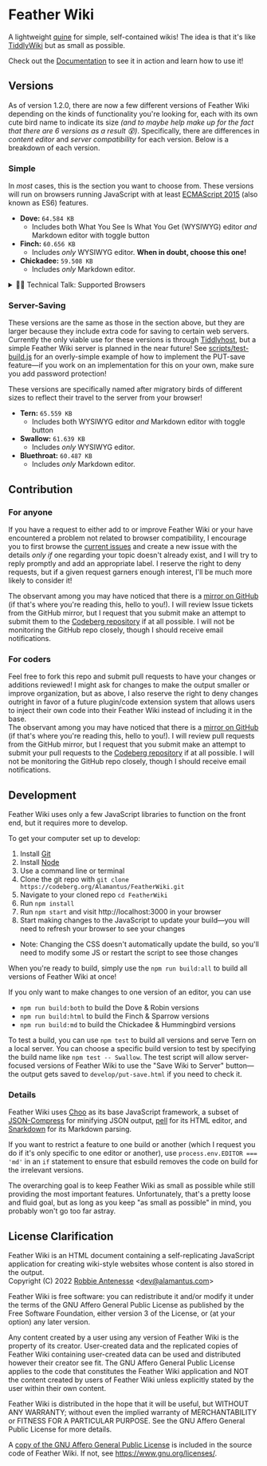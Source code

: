 # Feather Wiki

A lightweight [quine](https://en.wikipedia.org/wiki/Quine_(computing)) for simple, self-contained wikis! The idea is that it's like
[TiddlyWiki](https://tiddlywiki.com) but as small as possible.

Check out the [Documentation](https://feather.wiki) to see it in action and learn how to use it!

## Versions

As of version 1.2.0, there are now a few different versions of Feather Wiki depending on the kinds of functionality you're looking for, each
with its own cute bird name to indicate its size _(and to maybe help make up for the fact that there are 6 versions as a result 😵)_.
Specifically, there are differences in _content editor_ and _server compatibility_ for each version. Below is a breakdown of each
version.

### Simple

In _most_ cases, this is the section you want to choose from. These versions will run on browsers running JavaScript with at least
[ECMAScript 2015](https://caniuse.com/es6) (also known as ES6) features.

- **Dove:** `64.584 KB`
  - Includes both What You See Is What You Get (WYSIWYG) editor _and_ Markdown editor with toggle button
- **Finch:** `60.656 KB`
  - Includes _only_ WYSIWYG editor. **When in doubt, choose this one!**
- **Chickadee:** `59.508 KB`
  - Includes _only_ Markdown editor.

<details>
<summary>👨‍💻 Technical Talk: Supported Browsers</summary>

According to [this ECMAScript compatibility table](https://kangax.github.io/compat-table/es6/), the following
browser versions should definitely be able to run Feather Wiki version 1.3.0 and up without issues:

- Chrome 86+
- Edge 87+
- Firefox 88+
- iOS Safari 12+
- Opera 73+
- Opera Mobile 62+
- Safari 13+
- Samsung Internet for Android 12+

The chart linked above is incomplete, so if your browser is older than any of these, you _might_ still be able to run Feather Wiki, but
you'll have to check yourself if it supports [features from ECMAScript 2015](https://caniuse.com/es6) (also known as ES6).

</details>

<!--
### Least Compatible

These versions are smaller, but will only run on newer browsers running JavaScript with up to [ECMAScript 2020 features](https://caniuse.com/es6,array-includes,async-functions,pad-start-end,mdn-javascript_operators_optional_chaining,mdn-javascript_operators_nullish_coalescing). As such, these
are much more symbolic than actually recommended for use; _Only use these if you use a modern, up-to-date web browser and don't plan on
publishing your Feather Wiki for other to see._

- **Robin:** `62.130 KB`
  - Includes both WYSIWYG editor _and_ Markdown editor with toggle button
- **Sparrow:** `58.370 KB`
  - Includes _only_ WYSIWYG editor.
- **Hummingbird:** `56.946 KB`
  - Includes _only_ Markdown editor. The smallest it gets!
-->

### Server-Saving

These versions are the same as those in the section above, but they are larger because they include extra code for saving to certain web servers.
Currently the only viable use for these versions is through [Tiddlyhost](https://tiddlyhost.com), but a simple Feather Wiki server is planned
in the near future! See [scripts/test-build.js](https://codeberg.org/Alamantus/FeatherWiki/src/branch/main/scripts/test-build.js) for an overly-simple
example of how to implement the PUT-save feature—if you work on an implementation for this on your own, make sure you add password protection!

These versions are specifically named after migratory birds of different sizes to reflect their travel to the server from your browser!

- **Tern:** `65.559 KB`
  - Includes both WYSIWYG editor _and_ Markdown editor with toggle button
- **Swallow:** `61.639 KB`
  - Includes _only_ WYSIWYG editor.
- **Bluethroat:** `60.487 KB`
  - Includes _only_ Markdown editor.

## Contribution

### For anyone

If you have a request to either add to or improve Feather Wiki or your have encountered a problem not related to browser
compatibility, I encourage you to first browse the [current issues](https://codeberg.org/Alamantus/FeatherWiki/issues) and create a new issue
with the details _only if_ one regarding your topic doesn't already exist, and I will try to reply promptly and add an appropriate label.
I reserve the right to deny requests, but if a given request garners enough interest, I'll be much more likely to consider it!

The observant among you may have noticed that there is a [mirror on GitHub](https://github.com/Alamantus/FeatherWiki) (if that's where you're reading this, hello to you!). I will review Issue tickets from the GitHub mirror, but I request that you submit make an attempt to submit them to the [Codeberg repository](https://codeberg.org/Alamantus/FeatherWiki)
if at all possible. I will not be monitoring the GitHub repo closely, though I should receive email notifications.

### For coders

Feel free to fork this repo and submit pull requests to have your changes or additions reviewed! I might ask for changes
to make the output smaller or improve organization, but as above, I also reserve the right to deny changes outright in favor of a future plugin/code
extension system that allows users to inject their own code into their Feather Wiki instead of including it in the base.  
The observant among you may have noticed that there is a [mirror on GitHub](https://github.com/Alamantus/FeatherWiki) (if that's where you're reading this, hello to you!). I will review pull requests from the GitHub mirror, but I request that you submit make an attempt to submit your pull requests to the
[Codeberg repository](https://codeberg.org/Alamantus/FeatherWiki) if at all possible. I will not be monitoring the GitHub repo closely, though I should receive email notifications.

## Development

Feather Wiki uses only a few JavaScript libraries to function on the front end, but it requires more to develop.

To get your computer set up to develop:

1. Install [Git](https://git-scm.com)
1. Install [Node](https://nodejs.org)
1. Use a command line or terminal
1. Clone the git repo with `git clone https://codeberg.org/Alamantus/FeatherWiki.git`
1. Navigate to your cloned repo `cd FeatherWiki`
1. Run `npm install`
1. Run `npm start` and visit http://localhost:3000 in your browser
1. Start making changes to the JavaScript to update your build—you will need to refresh your browser to see your changes
  - Note: Changing the CSS doesn't automatically update the build, so you'll need to modify some JS or restart the script to see those changes

When you're ready to build, simply use the `npm run build:all` to build all versions of Feather Wiki at once!

If you only want to make changes to one version of an editor, you can use

- `npm run build:both` to build the Dove & Robin versions
- `npm run build:html` to build the Finch & Sparrow versions
- `npm run build:md` to build the Chickadee & Hummingbird versions

To test a build, you can use `npm test` to build all versions and serve Tern on a local server. You can choose a specific
build version to test by specifying the build name like `npm test -- Swallow`. The test script will allow server-focused
versions of Feather Wiki to use the "Save Wiki to Server" button—the output gets saved to `develop/put-save.html` if you need
to check it.

### Details

Feather Wiki uses [Choo](https://choo.io) as its base JavaScript framework, a subset of [JSON-Compress](https://github.com/Alamantus/JSON-Compress) for
minifying JSON output, [pell](https://jaredreich.com/pell/) for its HTML editor, and [Snarkdown](https://github.com/developit/snarkdown) for
its Markdown parsing.

If you want to restrict a feature to one build or another (which I request you do if it's only specific to one editor or another),
use `process.env.EDITOR === 'md'` in an `if` statement to ensure that esbuild removes the code on build for the irrelevant versions.

The overarching goal is to keep Feather Wiki as small as possible while still providing the most important features. Unfortunately, that's
a pretty loose and fluid goal, but as long as you keep "as small as possible" in mind, you probably won't go too far astray.

## License Clarification

Feather Wiki is an HTML document containing a self-replicating JavaScript application for creating wiki-style websites whose content is also stored in the output.  
Copyright (C) 2022 [Robbie Antenesse](https://robbie.antenesse.net) \<dev@alamantus.com\>

Feather Wiki is free software: you can redistribute it and/or modify
it under the terms of the GNU Affero General Public License as
published by the Free Software Foundation, either version 3 of the
License, or (at your option) any later version.

Any content created by a user using any version of Feather Wiki is
the property of its creator. User-created data and the replicated
copies of Feather Wiki containing user-created data can be used and
distributed however their creator see fit. The GNU Affero General
Public License applies to the code that constitutes the Feather Wiki
application and NOT the content created by users of Feather Wiki
unless explicitly stated by the user within their own content.

Feather Wiki is distributed in the hope that it will be useful,
but WITHOUT ANY WARRANTY; without even the implied warranty of
MERCHANTABILITY or FITNESS FOR A PARTICULAR PURPOSE. See the
GNU Affero General Public License for more details.

A [copy of the GNU Affero General Public License](https://codeberg.org/Alamantus/FeatherWiki/src/branch/main/LICENSE)
is included in the source code of Feather Wiki. If not, see
https://www.gnu.org/licenses/.
